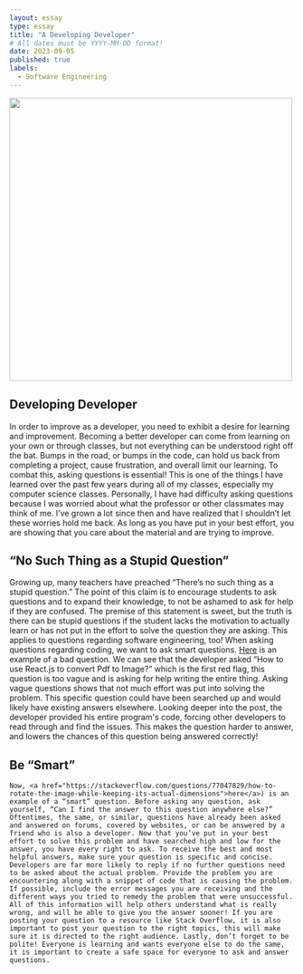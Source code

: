```yaml
---
layout: essay
type: essay
title: "A Developing Developer"
# All dates must be YYYY-MM-DD format!
date: 2023-09-05
published: true
labels:
  - Software Engineering
---
```

<div class="text-center p-4">
  <img width="500px" src="../img/asking-questions.avif" class="img-thumbnail" >
</div>
    
## Developing Developer
In order to improve as a developer, you need to exhibit a desire for learning and improvement. Becoming a better developer can come from learning on your own or through classes, but not everything can be understood right off the bat. Bumps in the road, or bumps in the code, can hold us back from completing a project, cause frustration, and overall limit our learning. To combat this, asking questions is essential! This is one of the things I have learned over the past few years during all of my classes, especially my computer science classes. Personally, I have had difficulty asking questions because I was worried about what the professor or other classmates may think of me. I’ve grown a lot since then and have realized that I shouldn’t let these worries hold me back. As long as you have put in your best effort, you are showing that you care about the material and are trying to improve.

## “No Such Thing as a Stupid Question”
Growing up, many teachers have preached “There’s no such thing as a stupid question.” The point of this claim is to encourage students to ask questions and to expand their knowledge, to not be ashamed to ask for help if they are confused. The premise of this statement is sweet, but the truth is there can be stupid questions if the student lacks the motivation to actually learn or has not put in the effort to solve the question they are asking. This applies to questions regarding software engineering, too! When asking questions regarding coding, we want to ask smart questions. [Here](https://stackoverflow.com/questions/77047605/how-to-use-react-js-to-convert-pdf-to-image) is an example of a bad question. We can see that the developer asked “How to use React.js to convert Pdf to Image?” which is the first red flag, this question is too vague and is asking for help writing the entire thing. Asking vague questions shows that not much effort was put into solving the problem. This specific question could have been searched up and would likely have existing answers elsewhere. Looking deeper into the post, the developer provided his entire program's code, forcing other developers to read through and find the issues. This makes the question harder to answer, and lowers the chances of this question being answered correctly!

## Be “Smart”
	Now, <a href="https://stackoverflow.com/questions/77047829/how-to-rotate-the-image-while-keeping-its-actual-dimensions">here</a>) is an example of a “smart” question. Before asking any question, ask yourself, “Can I find the answer to this question anywhere else?” Oftentimes, the same, or similar, questions have already been asked and answered on forums, covered by websites, or can be answered by a friend who is also a developer. Now that you’ve put in your best effort to solve this problem and have searched high and low for the answer, you have every right to ask. To receive the best and most helpful answers, make sure your question is specific and concise. Developers are far more likely to reply if no further questions need to be asked about the actual problem. Provide the problem you are encountering along with a snippet of code that is causing the problem. If possible, include the error messages you are receiving and the different ways you tried to remedy the problem that were unsuccessful. All of this information will help others understand what is really wrong, and will be able to give you the answer sooner! If you are posting your question to a resource like Stack Overflow, it is also important to post your question to the right topics, this will make sure it is directed to the right audience. Lastly, don’t forget to be polite! Everyone is learning and wants everyone else to do the same, it is important to create a safe space for everyone to ask and answer questions.
